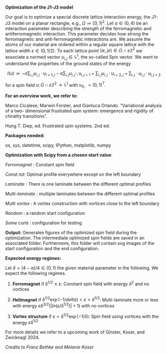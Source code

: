**Optimization of the J1-J3 model** 

Our goal is to optimize a special discrete lattice interaction energy, the J1-J3 model on a planar rectangle, e.g., $\Omega \coloneqq [0,1)^2$. 
Let $\alpha \in (0, 4)$ be an interaction parameter describing the strength of the ferromagnetic and antiferromagnetic interaction.
This parameter decides how strong the ferromagnetic and  anti-ferromagnetic interactions are. We assume the atoms of our
material are ordered within a regular square lattice with the lattice width $\varepsilon \in (0,1/2)$. 
To each lattice point $(i\varepsilon, j\varepsilon) \in \Omega\cap\varepsilon\mathbb{Z}^2$ we associate a normed vector $u_{i,j} \in \mathbb{S}^1$, the so-called Spin vector.
We want to understand the properties of the ground states of the energy

   $$ I(u) \coloneqq -\alpha \sum_{i,j} u_{i,j} \cdot u_{i+1, j} - \alpha \sum_{i,j} u_{i,j} \cdot, u_{i, j+1} + \sum_{i,j} u_{i,j} \cdot u_{i+2, j} + \sum_{i,j} \cdot u_{i, j} \cdot u_{i, j+2}$$
    
for a spin field $u \colon \Omega \cap \varepsilon \mathbb{Z}^2\rightarrow \mathbb{S}^1$ with $u_{0, \cdot} = (0,1)^T$.

**For an overview work, we refer to:**

  Marco Cicalese, Marwin Forster, and Gianluca Orlando. “Variational analysis of a two-
  dimensional frustrated spin system: emergence and rigidity of chirality transitions”.

  Hung T. Diep, ed. Frustrated spin systems. 2nd ed.


**Packages needed:**

  os,
  sys,
  datetime,
  scipy,
  IPython,
  matplotlib,
  numpy

**Optimization with Scipy from a chosen start value**:

*Ferromagnet* : Constant spin field

*Const rot*: Optimal profile everywhere except on the left boundary

*Laminate* : There is one laminate between the different optimal profiles

*Multi-laminate* : multiple laminates between the different optimal profiles 

*Multi vortex* : A vortex construction with vortices close to the left boundary

*Random* : a random start configuration

*Some curls* : configuration for testing


**Output:** Generates figures of the optimized spin field during the optimization. The intermediate
 optimized spin fields are saved in an associated folder. Furthermore, this folder will contain
 svg images of the start configuration and the end configuration.

**Expected energy regimes:**
        
Let $\delta = (4-\alpha)/4\in (0,1)$ the given material parameter in the following. We expect 
the following regimes.

  1. **Ferromagnet** if $\delta^{1/2} \leq \varepsilon$:
     Constant spin field with energy $\delta^2$ and no vortices

  2.  **Helimagnet** if $\delta^{1/2} \exp(-1/delta) < \varepsilon < \delta^{1/2}$:
      Multi-laminate more or less with energy
      $\varepsilon\delta^{3/2} (\vert ln(\varepsilon/\delta^{1/2})\vert +1)$ with no vortices

  3. **Vortex structure** if $\varepsilon < \delta^{1/2} \exp(-1/\delta)$: Spin field using
      vortices with the energy $\varepsilon \delta^{1/2}$

For more details we refer to a upcoming work of Ginster, Koser, and Zwicknagl 2024.

*Credits to Franz Bethke and Melanie Koser*



